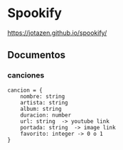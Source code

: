 # Spookify
https://jotazen.github.io/spookify/

## Documentos

### canciones
```
cancion = {
    nombre: string
    artista: string
    album: string
    duracion: number
    url: string  -> youtube link
    portada: string  -> image link
    favorito: integer -> 0 o 1
}


```